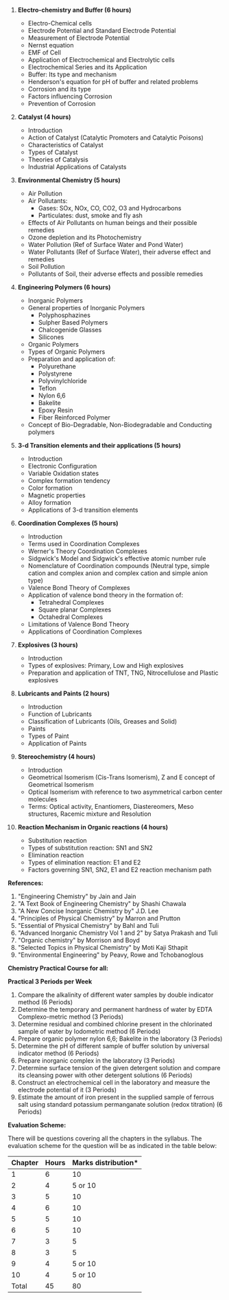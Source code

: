 1. **Electro-chemistry and Buffer (6 hours)**
    * Electro-Chemical cells
    * Electrode Potential and Standard Electrode Potential
    * Measurement of Electrode Potential
    * Nernst equation
    * EMF of Cell
    * Application of Electrochemical and Electrolytic cells
    * Electrochemical Series and its Application
    * Buffer: Its type and mechanism
    * Henderson's equation for pH of buffer and related problems
    * Corrosion and its type
    * Factors influencing Corrosion
    * Prevention of Corrosion
    
2. **Catalyst (4 hours)**
    * Introduction
    * Action of Catalyst (Catalytic Promoters and Catalytic Poisons)
    * Characteristics of Catalyst
    * Types of Catalyst
    * Theories of Catalysis
    * Industrial Applications of Catalysts

3. **Environmental Chemistry (5 hours)**
    * Air Pollution
    * Air Pollutants:
        * Gases: SOx, NOx, CO, CO2, O3 and Hydrocarbons 
        * Particulates: dust, smoke and fly ash
    * Effects of Air Pollutants on human beings and their possible remedies
    * Ozone depletion and its Photochemistry
    * Water Pollution (Ref of Surface Water and Pond Water)
    * Water Pollutants (Ref of Surface Water), their adverse effect and remedies
    * Soil Pollution
    * Pollutants of Soil, their adverse effects and possible remedies

4. **Engineering Polymers (6 hours)**
    * Inorganic Polymers
    * General properties of Inorganic Polymers
        * Polyphosphazines
        * Sulpher Based Polymers
        * Chalcogenide Glasses
        * Silicones
    * Organic Polymers
    * Types of Organic Polymers
    * Preparation and application of:
        * Polyurethane
        * Polystyrene
        * Polyvinylchloride
        * Teflon 
        * Nylon 6,6
        * Bakelite
        * Epoxy Resin
        * Fiber Reinforced Polymer
    * Concept of Bio-Degradable, Non-Biodegradable and Conducting polymers

5. **3-d Transition elements and their applications (5 hours)**
    * Introduction
    * Electronic Configuration
    * Variable Oxidation states
    * Complex formation tendency
    * Color formation
    * Magnetic properties
    * Alloy formation
    * Applications of 3-d transition elements

6. **Coordination Complexes (5 hours)**
    * Introduction
    * Terms used in Coordination Complexes
    * Werner's Theory Coordination Complexes
    * Sidgwick's Model and Sidgwick's effective atomic number rule
    * Nomenclature of Coordination compounds (Neutral type, simple cation and complex anion and complex cation and simple anion type)
    * Valence Bond Theory of Complexes
    * Application of valence bond theory in the formation of:
        * Tetrahedral Complexes
        * Square planar Complexes
        * Octahedral Complexes
    * Limitations of Valence Bond Theory
    * Applications of Coordination Complexes

7. **Explosives (3 hours)**
    * Introduction
    * Types of explosives: Primary, Low and High explosives
    * Preparation and application of TNT, TNG, Nitrocellulose and Plastic explosives

8. **Lubricants and Paints (2 hours)**
    * Introduction
    * Function of Lubricants
    * Classification of Lubricants (Oils, Greases and Solid)
    * Paints
    * Types of Paint
    * Application of Paints

9. **Stereochemistry (4 hours)**
    * Introduction
    * Geometrical Isomerism (Cis-Trans Isomerism), Z and E concept of Geometrical Isomerism
    * Optical Isomerism with reference to two asymmetrical carbon center molecules
    * Terms: Optical activity, Enantiomers, Diastereomers, Meso structures, Racemic mixture and Resolution

10. **Reaction Mechanism in Organic reactions (4 hours)**
    * Substitution reaction
    * Types of substitution reaction: SN1 and SN2
    * Elimination reaction
    * Types of elimination reaction: E1 and E2
    * Factors governing SN1, SN2, E1 and E2 reaction mechanism path

**References:**

1. "Engineering Chemistry" by Jain and Jain
2. "A Text Book of Engineering Chemistry" by Shashi Chawala
3. "A New Concise Inorganic Chemistry by" J.D. Lee
4. "Principles of Physical Chemistry" by Marron and Prutton
5. "Essential of Physical Chemistry" by Bahl and Tuli
6. "Advanced Inorganic Chemistry Vol 1 and 2" by Satya Prakash and Tuli
7. "Organic chemistry" by Morrison and Boyd
8. "Selected Topics in Physical Chemistry" by Moti Kaji Sthapit
9. "Environmental Engineering" by Peavy, Rowe and Tchobanoglous

**Chemistry Practical Course for all:**

**Practical 3 Periods per Week**

1. Compare the alkalinity of different water samples by double indicator method (6 Periods)
2. Determine the temporary and permanent hardness of water by EDTA Complexo-metric method (3 Periods) 
3. Determine residual and combined chlorine present in the chlorinated sample of water by Iodometric method (6 Periods)
4. Prepare organic polymer nylon 6,6; Bakelite in the laboratory (3 Periods)
5. Determine the pH of different sample of buffer solution by universal indicator method (6 Periods)
6. Prepare inorganic complex in the laboratory (3 Periods)
7. Determine surface tension of the given detergent solution and compare its cleansing power with other detergent solutions (6 Periods)
8. Construct an electrochemical cell in the laboratory and measure the electrode potential of it (3 Periods) 
9. Estimate the amount of iron present in the supplied sample of ferrous salt using standard potassium permanganate solution (redox titration) (6 Periods)

**Evaluation Scheme:** 

There will be questions covering all the chapters in the syllabus. The evaluation scheme for the question will be as indicated in the table below:

| Chapter | Hours | Marks distribution\* |
| ------- | ----- | -------------------- |
| 1       | 6     | 10                   |
| 2       | 4     | 5 or 10              |
| 3       | 5     | 10                   |
| 4       | 6     | 10                   |
| 5       | 5     | 10                   |
| 6       | 5     | 10                   |
| 7       | 3     | 5                    |
| 8       | 3     | 5                    |
| 9       | 4     | 5 or 10              |
| 10      | 4     | 5 or 10              |
| Total   | 45    | 80                   |



